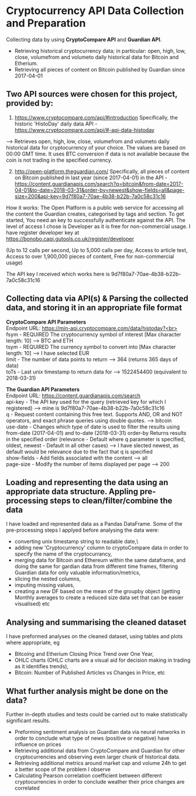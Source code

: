 # Cryptocurrency API Data Collection and Preparation

Collecting data by using <b>CryptoCompare API</b> and <b>Guardian API</b>. <br>
* Retrieving historical cryptocurrency data; in particular: open, high, low, close, volumefrom and volumeto daily historical data for Bitcoin and Etherium. 
* Retrieving all pieces of content on Bitcoin published by Guardian since 2017-04-01

## Two API sources were chosen for this project, provided by:

1) https://www.cryptocompare.com/api/#introduction Specifically, the historic 'HistoDay' daily data API - https://www.cryptocompare.com/api/#-api-data-histoday

--> Retrieves open, high, low, close, volumefrom and volumeto daily historical data for cryptocurrency of your choice. The values are based on 00:00 GMT time. It uses BTC conversion if data is not available because the coin is not trading in the specified currency.

2) http://open-platform.theguardian.com/ Specifically, all pieces of content on Bitcoin published in last year (since 2017-04-01) in the API - https://content.guardianapis.com/search?q=bitcoin&from-date=2017-04-01&to-date=2018-03-31&order-by=newest&show-fields=all&page-size=200&api-key=9d7f80a7-70ae-4b38-b22b-7a0c58c31c16

How it works: The Open Platform is a public web service for accessing all the content the Guardian creates, categorised by tags and section. To get started, You need an key to successfully authenticate against the API. The level of access I chose is Developer as it is free for non-commercial usage. I have register developer key at https://bonobo.capi.gutools.co.uk/register/developer

(Up to 12 calls per second, Up to 5,000 calls per day, Access to article text, Access to over 1,900,000 pieces of content, Free for non-commercial usage)

The API key I received which works here is 9d7f80a7-70ae-4b38-b22b-7a0c58c31c16

## Collecting data via API(s) & Parsing the collected data, and storing it in an appropriate file format
<b>CryptoCompare API Parameters</b> <br>
Endpoint URL: https://min-api.cryptocompare.com/data/histoday?<br>
fsym - REQUIRED The cryptocurrency symbol of interest [Max character length: 10] --> BTC and ETH<br>
tsym - REQUIRED The currency symbol to convert into [Max character length: 10] --> I have selected EUR<br>
limit - The number of data points to return --> 364 (returns 365 days of data)<br>
toTs - Last unix timestamp to return data for --> 1522454400 (equivalent to 2018-03-31)<br>

<b>The Guardian API Parameters</b><br>
Endpoint URL: https://content.guardianapis.com/search<br>
api-key - The API key used for the query (retrieved key for which I registered) --> mine is 9d7f80a7-70ae-4b38-b22b-7a0c58c31c16<br>
q - Request content containing this free text. Supports AND, OR and NOT operators, and exact phrase queries using double quotes. --> bitcoin<br>
use-date - Changes which type of date is used to filter the results using from-date (2017-04-01) and to-date (2018-03-31)
order-by Returns results in the specified order (relevance - Default where q parameter is specified, oldest, newest - Default in all other cases) --> I have slected newest, as default would be relevance due to the fact that q is specified <br>
show-fields - Add fields associated with the content --> all<br>
page-size - Modify the number of items displayed per page --> 200<br>

## Loading and representing the data using an appropriate data structure. Appling pre-processing steps to clean/filter/combine the data

I have loaded and represented data as a Pandas DataFrame. Some of the pre-processing steps I applyed before analysing the data were:
* converting unix timestamp string to readable date,\
* adding new 'Cryptocurrency' column to cryptoCompare data in order to specify the name of the cryptocurrancy, 
* merging data for Bitcoin and Ethereum within the same dataframe, and doing the same for gardian data from different time frames, filtering Guardian data for only valuable information/metrics, 
* slicing the nested columns, 
* imputing missing values, 
* creating a new DF based on the mean of the groupby object (getting Monthly averages to create a reduced size data set that can be easier visualised) etc


## Analysing and summarising the cleaned dataset
I have preformed analyses on the cleaned dataset, using tables and plots where appropriate, eg 
* Bitcoing and Etherium Closing Price Trend over One Year, 
* OHLC charts (OHLC charts are a visual aid for decision making in trading as it identifies trends),
* Bitcoin: Number of Published Articles vs Changes in Price, etc

## What further analysis might be done on the data?
Further in-depth studies and tests could be carried out to make statistically significant results.

* Preforming sentiment analysis on Guardian data via neural networks in order to conclude what type of news (positive or negative) have influence on prices
* Retrieving additional data from CryptoCompare and Guardian for other cryptocurrencies and observing even larger chunk of historical data.
* Retrieving additional metrics around market cap and volume 24h to get a better scope of the problem I observe
* Calculating Pearson correlation coefficient between different cryptocurrencies in order to conclude weather their price changes are correlated
